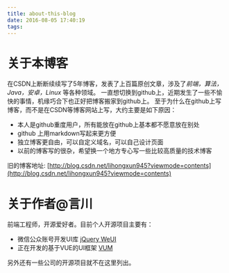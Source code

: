 ```yaml
---
title: about-this-blog
date: 2016-08-05 17:40:19
tags:
---
```


# 关于本博客

在CSDN上断断续续写了5年博客，发表了上百篇原创文章，涉及了*前端，算法，Java，安卓，Linux* 等各种领域。
一直想切换到github上，近期发生了一些不愉快的事情，机缘巧合下也正好把博客搬家到github上。
至于为什么在github上写博客，而不是在CSDN等博客网站上写，大约主要是如下原因：

- 本人是github重度用户，所有能放在github上基本都不愿意放在别处
- github 上用markdown写起来更方便
- 独立博客更自由，可以自定义域名，可以自己设计页面
- 以前的博客写的很杂，希望换一个地方专心写一些比较高质量的技术博客

旧的博客地址: [http://blog.csdn.net/lihongxun945?viewmode=contents](http://blog.csdn.net/lihongxun945?viewmode=contents)

# 关于作者@言川

前端工程师，开源爱好者。目前个人开源项目主要有：

- 微信公众账号开发UI库 [jQuery WeUI](https://github.com/lihongxun945/jquery-weui)
- 正在开发的基于VUE的UI框架 [VUM](https://github.com/lihongxun945/vum)

另外还有一些公司的开源项目就不在这里列出。

